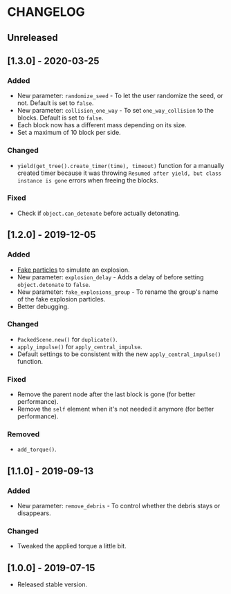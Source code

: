 # CHANGELOG

## Unreleased

## [1.3.0] - 2020-03-25

### Added

* New parameter: `randomize_seed` - To let the user randomize the seed, or not. Default is set to `false`.
* New parameter: `collision_one_way` - To set `one_way_collision` to the blocks. Default is set to `false`.
* Each block now has a different mass depending on its size.
* Set a maximum of 10 block per side.

### Changed

* `yield(get_tree().create_timer(time), timeout)` function for a manually created timer because it was throwing `Resumed after yield, but class instance is gone` errors when freeing the blocks.

### Fixed

* Check if `object.can_detenate` before actually detonating.


## [1.2.0] - 2019-12-05

### Added

* [Fake particles](https://github.com/hiulit/Godot-3-2D-Fake-Explosion-Particles) to simulate an explosion.
* New parameter: `explosion_delay` - Adds a delay of before setting `object.detonate` to `false`.
* New parameter: `fake_explosions_group` - To rename the group's name of the fake explosion particles. 
* Better debugging.

### Changed

* `PackedScene.new()` for `duplicate()`.
* `apply_impulse()` for `apply_central_impulse`.
* Default settings to be consistent with the new `apply_central_impulse()` function.

### Fixed

* Remove the parent node after the last block is gone (for better performance).
* Remove the `self` element when it's not needed it anymore (for better performance).

### Removed

* `add_torque()`.

## [1.1.0] - 2019-09-13

### Added

* New parameter: `remove_debris` - To control whether the debris stays or disappears.

### Changed

* Tweaked the applied torque a little bit.

## [1.0.0] - 2019-07-15

* Released stable version.

